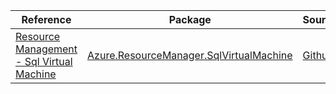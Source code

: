 | Reference | Package | Source |
|---|---|---|
|[Resource Management - Sql Virtual Machine](resourcemanager.sqlvirtualmachine-readme.md)|[Azure.ResourceManager.SqlVirtualMachine](https://www.nuget.org/packages/Azure.ResourceManager.SqlVirtualMachine)|[Github](https://github.com/Azure/azure-sdk-for-net/blob/main/sdk/sqlvirtualmachine/Azure.ResourceManager.SqlVirtualMachine)|
